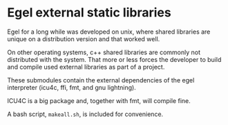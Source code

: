 # Egel external static libraries

Egel for a long while was developed on unix, where
shared libraries are unique on a distribution version
and that worked well.

On other operating systems, c++ shared libraries are 
commonly not distributed with the system. That more or
less forces the developer to build and compile used
external libraries as part of a project.

These submodules contain the external dependencies of
the egel interpreter (icu4c, ffi, fmt, and gnu
lightning).

ICU4C is a big package and, together with fmt, will
compile fine.

A bash script, `makeall.sh`, is included for convenience.
